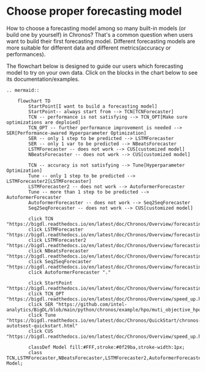 # Choose proper forecasting model

How to choose a forecasting model among so many built-in models (or build one by yourself) in Chronos? That's a common question when users want to build their first forecasting model. Different forecasting models are more suitable for different data and different metrics(accuracy or performances).

The flowchart below is designed to guide our users which forecasting model to try on your own data. Click on the blocks in the chart below to see its documentation/examples.

```eval_rst
.. mermaid::

    flowchart TD
        StartPoint[I want to build a forecasting model]
        StartPoint-- always start from --> TCN[TCNForecaster]
        TCN -- performance is not satisfying --> TCN_OPT[Make sure optimizations are deploied]
        TCN_OPT -- further performance improvement is needed --> SER[Performance-awared Hyperparameter Optimization]
        SER -- only 1 step to be predicted --> LSTMForecaster
        SER -- only 1 var to be predicted --> NBeatsForecaster
        LSTMForecaster -- does not work --> CUS[customized model]
        NBeatsForecaster -- does not work --> CUS[customized model]

        TCN -- accuracy is not satisfying --> Tune[Hyperparameter Optimization]
        Tune -- only 1 step to be predicted --> LSTMForecaster2[LSTMForecaster]
        LSTMForecaster2 -- does not work --> AutoformerForecaster
        Tune -- more than 1 step to be predicted --> AutoformerForecaster
        AutoformerForecaster -- does not work --> Seq2SeqForecaster
        Seq2SeqForecaster -- does not work --> CUS[customized model]

        click TCN "https://bigdl.readthedocs.io/en/latest/doc/Chronos/Overview/forecasting.html#tcnforecaster"
        click LSTMForecaster "https://bigdl.readthedocs.io/en/latest/doc/Chronos/Overview/forecasting.html#lstmforecaster"
        click LSTMForecaster2 "https://bigdl.readthedocs.io/en/latest/doc/Chronos/Overview/forecasting.html#lstmforecaster"
        click NBeatsForecaster "https://bigdl.readthedocs.io/en/latest/doc/Chronos/Overview/forecasting.html#nbeatsforecaster"
        click Seq2SeqForecaster "https://bigdl.readthedocs.io/en/latest/doc/Chronos/Overview/forecasting.html#seq2seqforecaster"
        click AutoformerForecaster "."

        click StartPoint "https://bigdl.readthedocs.io/en/latest/doc/Chronos/Overview/forecasting.html#seq2seqforecaster"
        click TCN_OPT "https://bigdl.readthedocs.io/en/latest/doc/Chronos/Overview/speed_up.html"
        click SER "https://github.com/intel-analytics/BigDL/blob/main/python/chronos/example/hpo/muti_objective_hpo_with_builtin_latency_tutorial.ipynb"
        click Tune "https://bigdl.readthedocs.io/en/latest/doc/Chronos/QuickStart/chronos-autotsest-quickstart.html"
        click CUS "https://bigdl.readthedocs.io/en/latest/doc/Chronos/Overview/speed_up.html"

        classDef Model fill:#FFF,stroke:#0f29ba,stroke-width:1px;
        class TCN,LSTMForecaster,NBeatsForecaster,LSTMForecaster2,AutoformerForecaster,Seq2SeqForecaster Model;
```